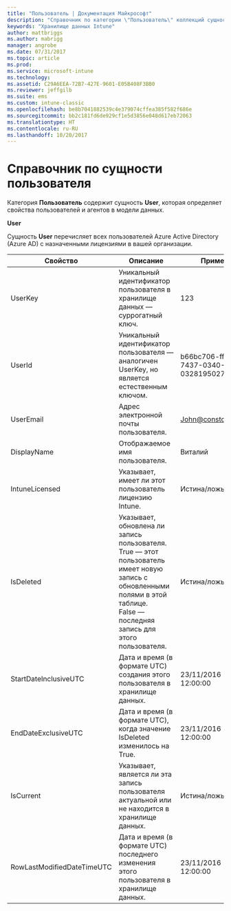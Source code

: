 ```yaml
---
title: "Пользователь | Документация Майкрософт"
description: "Справочник по категории \"Пользователь\" коллекций сущностей в API хранилища данных Intune."
keywords: "Хранилище данных Intune"
author: mattbriggs
ms.author: mabrigg
manager: angrobe
ms.date: 07/31/2017
ms.topic: article
ms.prod: 
ms.service: microsoft-intune
ms.technology: 
ms.assetid: C29A6EEA-72B7-427E-9601-E05B408F3BB0
ms.reviewer: jeffgilb
ms.suite: ems
ms.custom: intune-classic
ms.openlocfilehash: be8b7041882539c4e379074cffea385f582f686e
ms.sourcegitcommit: bb2c181fd6de929cf1e5d3856e048d617eb72063
ms.translationtype: HT
ms.contentlocale: ru-RU
ms.lasthandoff: 10/20/2017
---
```

# <a name="reference-for-user-entity"></a>Справочник по сущности пользователя

Категория **Пользователь** содержит сущность **User**, которая определяет свойства пользователей и агентов в модели данных.

**User**

Сущность **User** перечисляет всех пользователей Azure Active Directory (Azure AD) с назначенными лицензиями в вашей организации.

| Свойство  | Описание | Пример |
|---------|------------|--------|
| UserKey |Уникальный идентификатор пользователя в хранилище данных — суррогатный ключ. |123 |
| UserId |Уникальный идентификатор пользователя — аналогичен UserKey, но является естественным ключом. |b66bc706-ffff-7437-0340-032819502773 |
| UserEmail |Адрес электронной почты пользователя. |John@constoso.com |
| DisplayName |Отображаемое имя пользователя. |Виталий |
| IntuneLicensed |Указывает, имеет ли этот пользователь лицензию Intune. |Истина/ложь |
| IsDeleted |Указывает, обновлена ли запись пользователя.  True — этот пользователь имеет новую запись с обновленными полями в этой таблице. False — последняя запись для этого пользователя. |Истина/ложь |
| StartDateInclusiveUTC |Дата и время (в формате UTC) создания этого пользователя в хранилище данных. |23/11/2016 12:00:00 |
| EndDateExclusiveUTC |Дата и время (в формате UTC), когда значение IsDeleted изменилось на True. |23/11/2016 12:00:00 |
| IsCurrent |Указывает, является ли эта запись пользователя актуальной или не находится в хранилище данных. |Истина/ложь |
| RowLastModifiedDateTimeUTC |Дата и время (в формате UTC) последнего изменения этого пользователя в хранилище данных. |23/11/2016 12:00:00 |

